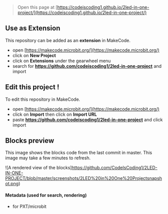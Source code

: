 
> Open this page at [https://codeiscoding1.github.io/2led-in-one-project/](https://codeiscoding1.github.io/2led-in-one-project/)

## Use as Extension

This repository can be added as an **extension** in MakeCode.

* open [https://makecode.microbit.org/](https://makecode.microbit.org/)
* click on **New Project**
* click on **Extensions** under the gearwheel menu
* search for **https://github.com/codeiscoding1/2led-in-one-project** and import

## Edit this project !

To edit this repository in MakeCode.

* open [https://makecode.microbit.org/](https://makecode.microbit.org/)
* click on **Import** then click on **Import URL**
* paste **https://github.com/codeiscoding1/2led-in-one-project** and click import

## Blocks preview

This image shows the blocks code from the last commit in master.
This image may take a few minutes to refresh.

![A rendered view of the blocks]https://github.com/CodeIsCoding1/2LED-IN-ONE-PROJECT/blob/master/screenshots/2LED%20in%20One%20Projectsnapshot.png)

#### Metadata (used for search, rendering)

* for PXT/microbit
<script src="https://makecode.com/gh-pages-embed.js"></script><script>makeCodeRender("{{ site.makecode.home_url }}", "{{ site.github.owner_name }}/{{ site.github.repository_name }}");</script>
